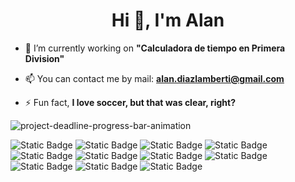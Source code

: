 <h1 align="center">Hi 👋, I'm Alan</h1>

- 🔭 I’m currently working on **"Calculadora de tiempo en Primera Division"**

- 📫 You can contact me by mail: **alan.diazlamberti@gmail.com**

- ⚡ Fun fact, **I love soccer, but that was clear, right?**



![project-deadline-progress-bar-animation](https://github.com/diaz-lamberti/diaz-lamberti/assets/130183798/fc4bfde7-4f88-4f74-8b75-7a517b1d1d04)

![Static Badge](https://img.shields.io/badge/HTML5-orange) ![Static Badge](https://img.shields.io/badge/CSS-blue) ![Static Badge](https://img.shields.io/badge/Sass-pink) ![Static Badge](https://img.shields.io/badge/Bootstrap-8A2BE2) ![Static Badge](https://img.shields.io/badge/Javascript-yellow) ![Static Badge](https://img.shields.io/badge/Node.js-green) ![Static Badge](https://img.shields.io/badge/MySql-white) ![Static Badge](https://img.shields.io/badge/Git-fa6a11) ![Static Badge](https://img.shields.io/badge/GiHub-%23330f69) ![Static Badge](https://img.shields.io/badge/Python-blue) ![Static Badge](https://img.shields.io/badge/C-%23161a94)

